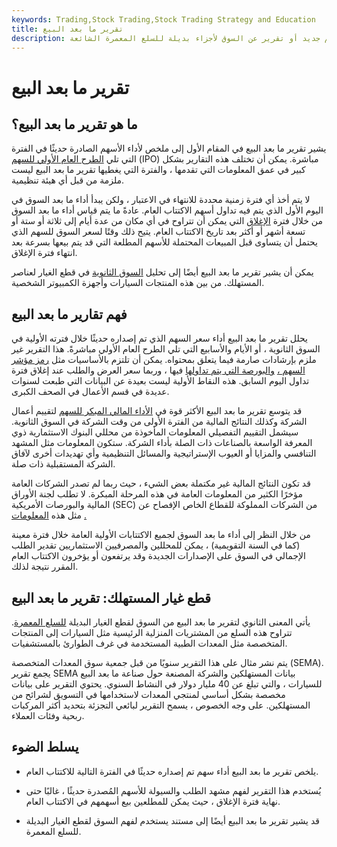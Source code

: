 ```yaml
---
keywords: Trading,Stock Trading,Stock Trading Strategy and Education
title: تقرير ما بعد البيع
description: تقرير ما بعد البيع هو تحليل لأداء ما بعد الاكتتاب العام لسهم جديد أو تقرير عن السوق لأجزاء بديلة للسلع المعمرة الشائعة.
---
```


# تقرير ما بعد البيع
## ما هو تقرير ما بعد البيع؟

يشير تقرير ما بعد البيع في المقام الأول إلى ملخص لأداء الأسهم الصادرة حديثًا في الفترة التي تلي [الطرح العام الأولي للسهم](/ipo) (IPO) مباشرة. يمكن أن تختلف هذه التقارير بشكل كبير في عمق المعلومات التي تقدمها ، والفترة التي يغطيها تقرير ما بعد البيع ليست ملزمة من قبل أي هيئة تنظيمية.

لا يتم أخذ أي فترة زمنية محددة للانتهاء في الاعتبار ، ولكن يبدأ أداء ما بعد السوق في اليوم الأول الذي يتم فيه تداول أسهم الاكتتاب العام. عادةً ما يتم قياس أداء ما بعد السوق من خلال فترة [الإغلاق](/lockup-period) التي يمكن أن تتراوح في أي مكان من عدة أيام إلى ثلاثة أو ستة أو تسعة أشهر أو أكثر بعد تاريخ الاكتتاب العام. يتيح ذلك وقتًا لسعر السوق للسهم الذي يحتمل أن يتساوى قبل المبيعات المحتملة للأسهم المطلعة التي قد يتم بيعها بسرعة بعد انتهاء فترة الإغلاق.

يمكن أن يشير تقرير ما بعد البيع أيضًا إلى تحليل [السوق الثانوية](/secondarymarket) في قطع الغيار لعناصر المستهلك. من بين هذه المنتجات السيارات وأجهزة الكمبيوتر الشخصية.

## فهم تقارير ما بعد البيع

يحلل تقرير ما بعد البيع أداء سعر السهم الذي تم إصداره حديثًا خلال فترته الأولية في السوق الثانوية ، أو الأيام والأسابيع التي تلي الطرح العام الأولي مباشرةً. هذا التقرير غير ملزم بإرشادات صارمة فيما يتعلق بمحتواه. يمكن أن تلتزم بالأساسيات مثل [رمز مؤشر السهم ،](/stocksymbol) [والبورصة التي يتم تداولها](/stocksymbol) فيها ، وربما سعر العرض والطلب عند إغلاق فترة تداول اليوم السابق. هذه النقاط الأولية ليست بعيدة عن البيانات التي طبعت لسنوات عديدة في قسم الأعمال في الصحف الكبرى.

قد يتوسع تقرير ما بعد البيع الأكثر قوة في [الأداء المالي المبكر للسهم](/financialperformance) لتقييم أعمال الشركة وكذلك النتائج المالية من الفترة الأولى من وقت الشركة في السوق الثانوية. سيشمل التقييم التفصيلي المعلومات المأخوذة من محللي البنوك الاستثمارية ذوي المعرفة الواسعة بالصناعات ذات الصلة بأداء الشركة. ستكون المعلومات مثل المشهد التنافسي والمزايا أو العيوب الإستراتيجية والمسائل التنظيمية وأي تهديدات أخرى لآفاق الشركة المستقبلية ذات صلة.

قد تكون النتائج المالية غير مكتملة بعض الشيء ، حيث ربما لم تصدر الشركات العامة مؤخرًا الكثير من المعلومات العامة في هذه المرحلة المبكرة. لا تطلب لجنة الأوراق المالية والبورصات الأمريكية (SEC) من الشركات المملوكة للقطاع الخاص الإفصاح عن مثل هذه [المعلومات](/sec) [.](/sec)

من خلال النظر إلى أداء ما بعد السوق لجميع الاكتتابات الأولية العامة خلال فترة معينة (كما في السنة التقويمية) ، يمكن للمحللين والمصرفيين الاستثماريين تقدير الطلب الإجمالي في السوق على الإصدارات الجديدة وقد يرتفعون أو يؤخرون الاكتتاب العام المقرر نتيجة لذلك.

## قطع غيار المستهلك: تقرير ما بعد البيع

يأتي المعنى الثانوي لتقرير ما بعد البيع من السوق لقطع الغيار البديلة [للسلع المعمرة](/cashdividend). تتراوح هذه السلع من المشتريات المنزلية الرئيسية مثل السيارات إلى المنتجات المتخصصة مثل المعدات الطبية المستخدمة في غرف الطوارئ بالمستشفيات.

يتم نشر مثال على هذا التقرير سنويًا من قبل جمعية سوق المعدات المتخصصة (SEMA). يجمع تقرير SEMA بيانات المستهلكين والشركة المصنعة حول صناعة ما بعد البيع للسيارات ، والتي تبلغ عن 40 مليار دولار في النشاط السنوي. يحتوي التقرير على بيانات مخصصة بشكل أساسي لمنتجي المعدات لاستخدامها في التسويق لشرائح من المستهلكين. على وجه الخصوص ، يسمح التقرير لبائعي التجزئة بتحديد أكثر المركبات ربحية وفئات العملاء.

## يسلط الضوء

- يلخص تقرير ما بعد البيع أداء سهم تم إصداره حديثًا في الفترة التالية للاكتتاب العام.

- يُستخدم هذا التقرير لفهم مشهد الطلب والسيولة للأسهم المُصدرة حديثًا ، غالبًا حتى نهاية فترة الإغلاق ، حيث يمكن للمطلعين بيع أسهمهم في الاكتتاب العام.

- قد يشير تقرير ما بعد البيع أيضًا إلى مستند يستخدم لفهم السوق لقطع الغيار البديلة للسلع المعمرة.

